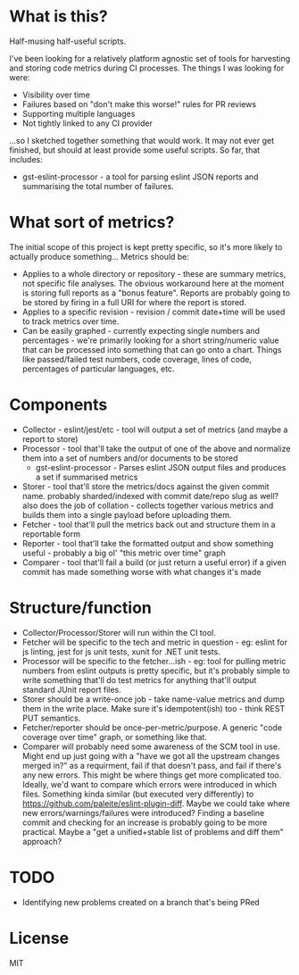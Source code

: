# What is this?

Half-musing half-useful scripts.

I've been looking for a relatively platform agnostic set of tools for harvesting and storing code metrics during CI
processes. The things I was looking for were:

* Visibility over time
* Failures based on "don't make this worse!" rules for PR reviews
* Supporting multiple languages
* Not tightly linked to any CI provider

...so I sketched together something that would work. It may not ever get finished, but should at least provide some
useful scripts. So far, that includes:

* gst-eslint-processor - a tool for parsing eslint JSON reports and summarising the total number of failures.

# What sort of metrics?

The initial scope of this project is kept pretty specific, so it's more likely to actually produce something... Metrics should be:

* Applies to a whole directory or repository - these are summary metrics, not specific file analyses. The obvious workaround here at the moment is storing full reports as a "bonus feature". Reports are probably going to be stored by firing in a full URI for where the report is stored.
* Applies to a specific revision - revision / commit date+time will be used to track metrics over time.
* Can be easily graphed - currently expecting single numbers and percentages - we're primarily looking for a short string/numeric value that can be processed into something that can go onto a chart. Things like passed/failed test numbers, code coverage, lines of code, percentages of particular languages, etc.

# Components

* Collector - eslint/jest/etc - tool will output a set of metrics (and maybe a report to store)
* Processor - tool that'll take the output of one of the above and normalize them into a set of numbers and/or documents to be stored
    * gst-eslint-processor - Parses eslint JSON output files and produces a set if summarised metrics
* Storer - tool that'll store the metrics/docs against the given commit name. probably sharded/indexed with commit date/repo slug as well? also does the job of collation - collects together various metrics and builds them into a single payload before uploading them.
* Fetcher - tool that'll pull the metrics back out and structure them in a reportable form
* Reporter - tool that'll take the formatted output and show something useful - probably a big ol' "this metric over time" graph
* Comparer - tool that'll fail a build (or just return a useful error) if a given commit has made something worse with what changes it's made

# Structure/function

* Collector/Processor/Storer will run within the CI tool.
* Fetcher will be specific to the tech and metric in question - eg: eslint for js linting, jest for js unit tests, xunit for .NET unit tests.
* Processor will be specific to the fetcher...ish - eg: tool for pulling metric numbers from eslint outputs is pretty specific, but it's probably simple to write something that'll do test metrics for anything that'll output standard JUnit report files.
* Storer should be a write-once job - take name-value metrics and dump them in the write place. Make sure it's idempotent(ish) too - think REST PUT semantics.
* Fetcher/reporter should be once-per-metric/purpose. A generic "code coverage over time" graph, or something like that.
* Comparer will probably need some awareness of the SCM tool in use. Might end up just going with a "have we got all the upstream changes merged in?" as a requirment, fail if that doesn't pass, and fail if there's any new errors. This might be where things get more complicated too. Ideally, we'd want to compare which errors were introduced in which files. Something kinda similar (but executed very differently) to https://github.com/paleite/eslint-plugin-diff. Maybe we could take where new errors/warnings/failures were introduced? Finding a baseline commit and checking for an increase is probably going to be more practical. Maybe a "get a unified+stable list of problems and diff them" approach?

# TODO
* Identifying new problems created on a branch that's being PRed

# License

MIT
